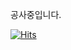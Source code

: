 공사중입니다.

  [![Hits](https://hits.seeyoufarm.com/api/count/incr/badge.svg?url=https%3A%2F%2Fgithub.com%2F0biglife&count_bg=%2379C83D&title_bg=%23555555&icon=freecodecamp.svg&icon_color=%23E7E7E7&title=hits&edge_flat=false)](https://hits.seeyoufarm.com)
